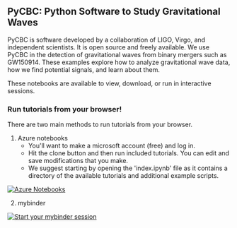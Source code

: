 ## PyCBC: Python Software to Study Gravitational Waves ##
PyCBC is software developed by a collaboration of LIGO, Virgo, and independent scientists. It is open source and freely available. We use PyCBC in the detection of gravitational waves from binary mergers such as GW150914. These examples explore how to analyze gravitational wave data, how we find potential signals, and learn about them.

These notebooks are available to view, download, or run in interactive sessions.

### Run tutorials from your browser! ###
There are two main methods to run tutorials from your browser. 

1. Azure notebooks
   * You'll want to make a microsoft account (free) and log in.
   * Hit the clone button and then run included tutorials. You can edit and save modifications that you make.
   * We suggest starting by opening the 'index.ipynb' file as it contains a directory of the available tutorials and additional example scripts.

[![Azure Notebooks](https://notebooks.azure.com/launch.png)](https://notebooks.azure.com/import/gh/nitz/pycbc)

2. mybinder

[![Start your mybinder session](http://mybinder.org/badge.svg)](https://mybinder.org/v2/gh/ligo-cbc/binder/master?filepath=index.ipynb)
